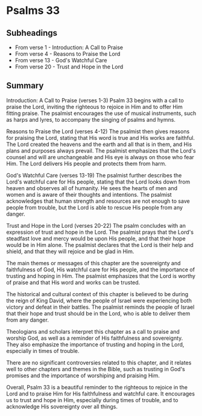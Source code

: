 # Psalms 33

## Subheadings

* From verse 1 - Introduction: A Call to Praise
* From verse 4 - Reasons to Praise the Lord
* From verse 13 - God's Watchful Care
* From verse 20 - Trust and Hope in the Lord

## Summary

Introduction: A Call to Praise (verses 1-3)
Psalm 33 begins with a call to praise the Lord, inviting the righteous to rejoice in Him and to offer Him fitting praise. The psalmist encourages the use of musical instruments, such as harps and lyres, to accompany the singing of psalms and hymns.

Reasons to Praise the Lord (verses 4-12)
The psalmist then gives reasons for praising the Lord, stating that His word is true and His works are faithful. The Lord created the heavens and the earth and all that is in them, and His plans and purposes always prevail. The psalmist emphasizes that the Lord's counsel and will are unchangeable and His eye is always on those who fear Him. The Lord delivers His people and protects them from harm.

God's Watchful Care (verses 13-19)
The psalmist further describes the Lord's watchful care for His people, stating that the Lord looks down from heaven and observes all of humanity. He sees the hearts of men and women and is aware of their thoughts and intentions. The psalmist acknowledges that human strength and resources are not enough to save people from trouble, but the Lord is able to rescue His people from any danger.

Trust and Hope in the Lord (verses 20-22)
The psalm concludes with an expression of trust and hope in the Lord. The psalmist prays that the Lord's steadfast love and mercy would be upon His people, and that their hope would be in Him alone. The psalmist declares that the Lord is their help and shield, and that they will rejoice and be glad in Him.

The main themes or messages of this chapter are the sovereignty and faithfulness of God, His watchful care for His people, and the importance of trusting and hoping in Him. The psalmist emphasizes that the Lord is worthy of praise and that His word and works can be trusted. 

The historical and cultural context of this chapter is believed to be during the reign of King David, where the people of Israel were experiencing both victory and defeat in their battles. The psalmist reminds the people of Israel that their hope and trust should be in the Lord, who is able to deliver them from any danger.

Theologians and scholars interpret this chapter as a call to praise and worship God, as well as a reminder of His faithfulness and sovereignty. They also emphasize the importance of trusting and hoping in the Lord, especially in times of trouble.

There are no significant controversies related to this chapter, and it relates well to other chapters and themes in the Bible, such as trusting in God's promises and the importance of worshiping and praising Him.

Overall, Psalm 33 is a beautiful reminder to the righteous to rejoice in the Lord and to praise Him for His faithfulness and watchful care. It encourages us to trust and hope in Him, especially during times of trouble, and to acknowledge His sovereignty over all things.